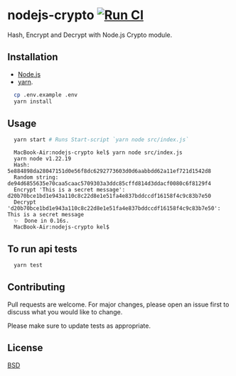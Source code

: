 # nodejs-crypto [![Run CI](https://github.com/kkamara/nodejs-crypto/actions/workflows/node.js.yml/badge.svg)](https://github.com/kkamara/nodejs-crypto/actions/workflows/node.js.yml)

Hash, Encrypt and Decrypt with Node.js Crypto module.

## Installation

* [Node.js](https://nodejs.org/en/)
* [yarn](https://yarnpkg.com/).

```bash
  cp .env.example .env
  yarn install
```

## Usage

```bash
  yarn start # Runs Start-script `yarn node src/index.js`
```

```
  MacBook-Air:nodejs-crypto kel$ yarn node src/index.js
  yarn node v1.22.19
  Hash: 5e884898da28047151d0e56f8dc6292773603d0d6aabbdd62a11ef721d1542d8
  Random string: de94d6855635e70caa5caac5709303a3ddc85cffd814d3ddacf0080c6f8129f4
  Encrypt 'This is a secret message': d20b70bce1bd1e943a110c8c22d8e1e51fa4e837bddccdf16158f4c9c83b7e50
  Decrypt 'd20b70bce1bd1e943a110c8c22d8e1e51fa4e837bddccdf16158f4c9c83b7e50': This is a secret message
  ✨  Done in 0.16s.
  MacBook-Air:nodejs-crypto kel$
```

## To run api tests

```bash
  yarn test
```

## Contributing
Pull requests are welcome. For major changes, please open an issue first to discuss what you would like to change.

Please make sure to update tests as appropriate.

## License
[BSD](https://opensource.org/licenses/BSD-3-Clause)
